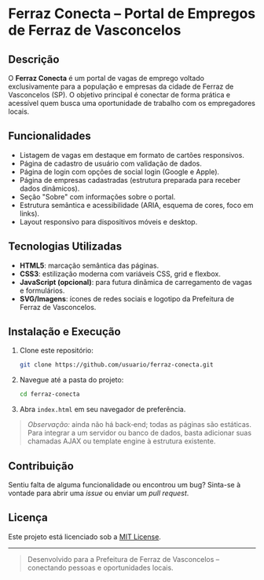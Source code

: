 # Ferraz Conecta – Portal de Empregos de Ferraz de Vasconcelos

## Descrição

O **Ferraz Conecta** é um portal de vagas de emprego voltado exclusivamente para a população e empresas da cidade de Ferraz de Vasconcelos (SP). O objetivo principal é conectar de forma prática e acessível quem busca uma oportunidade de trabalho com os empregadores locais.

## Funcionalidades

* Listagem de vagas em destaque em formato de cartões responsivos.
* Página de cadastro de usuário com validação de dados.
* Página de login com opções de social login (Google e Apple).
* Página de empresas cadastradas (estrutura preparada para receber dados dinâmicos).
* Seção "Sobre" com informações sobre o portal.
* Estrutura semântica e acessibilidade (ARIA, esquema de cores, foco em links).
* Layout responsivo para dispositivos móveis e desktop.

## Tecnologias Utilizadas

* **HTML5**: marcação semântica das páginas.
* **CSS3**: estilização moderna com variáveis CSS, grid e flexbox.
* **JavaScript (opcional)**: para futura dinâmica de carregamento de vagas e formulários.
* **SVG/Imagens**: ícones de redes sociais e logotipo da Prefeitura de Ferraz de Vasconcelos.


## Instalação e Execução

1. Clone este repositório:

   ```bash
   git clone https://github.com/usuario/ferraz-conecta.git
   ```
2. Navegue até a pasta do projeto:

   ```bash
   cd ferraz-conecta
   ```
3. Abra `index.html` em seu navegador de preferência.

> *Observação:* ainda não há back‑end; todas as páginas são estáticas. Para integrar a um servidor ou banco de dados, basta adicionar suas chamadas AJAX ou template engine à estrutura existente.

## Contribuição

Sentiu falta de alguma funcionalidade ou encontrou um bug? Sinta-se à vontade para abrir uma *issue* ou enviar um *pull request*.

## Licença

Este projeto está licenciado sob a [MIT License](LICENSE).

---

> Desenvolvido para a Prefeitura de Ferraz de Vasconcelos – conectando pessoas e oportunidades locais.
